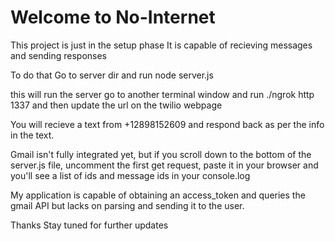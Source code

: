 # Welcome to No-Internet

This project is just in the setup phase
It is capable of recieving messages and sending responses

To do that
Go to server dir and run node server.js 

this will run the server
go to another terminal window and run ./ngrok http 1337
and then update the url on the twilio webpage

You will recieve a text from +12898152609  and respond back as per the info in the text.

Gmail isn't fully integrated yet, but if you scroll down to the bottom of the server.js file, uncomment the first get request, paste it in your browser and you'll see a list of ids and message ids in your console.log

My application is capable of obtaining an access_token and queries the gmail API but lacks on parsing and sending it to the user.

Thanks
Stay tuned for further updates

